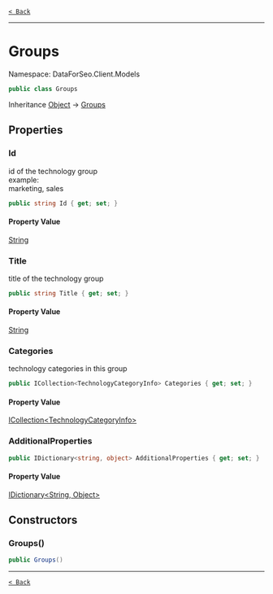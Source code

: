 [`< Back`](./)

---

# Groups

Namespace: DataForSeo.Client.Models

```csharp
public class Groups
```

Inheritance [Object](https://docs.microsoft.com/en-us/dotnet/api/system.object) → [Groups](./dataforseo.client.models.groups)

## Properties

### **Id**

id of the technology group
 <br>example:
 <br>marketing, sales

```csharp
public string Id { get; set; }
```

#### Property Value

[String](https://docs.microsoft.com/en-us/dotnet/api/system.string)<br>

### **Title**

title of the technology group

```csharp
public string Title { get; set; }
```

#### Property Value

[String](https://docs.microsoft.com/en-us/dotnet/api/system.string)<br>

### **Categories**

technology categories in this group

```csharp
public ICollection<TechnologyCategoryInfo> Categories { get; set; }
```

#### Property Value

[ICollection&lt;TechnologyCategoryInfo&gt;](./dataforseo.client.models.technologycategoryinfo)<br>

### **AdditionalProperties**

```csharp
public IDictionary<string, object> AdditionalProperties { get; set; }
```

#### Property Value

[IDictionary&lt;String, Object&gt;](https://docs.microsoft.com/en-us/dotnet/api/system.collections.generic.idictionary-2)<br>

## Constructors

### **Groups()**

```csharp
public Groups()
```

---

[`< Back`](./)
